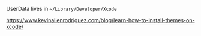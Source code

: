UserData lives in `~/Library/Developer/Xcode`


https://www.kevinallenrodriguez.com/blog/learn-how-to-install-themes-on-xcode/
